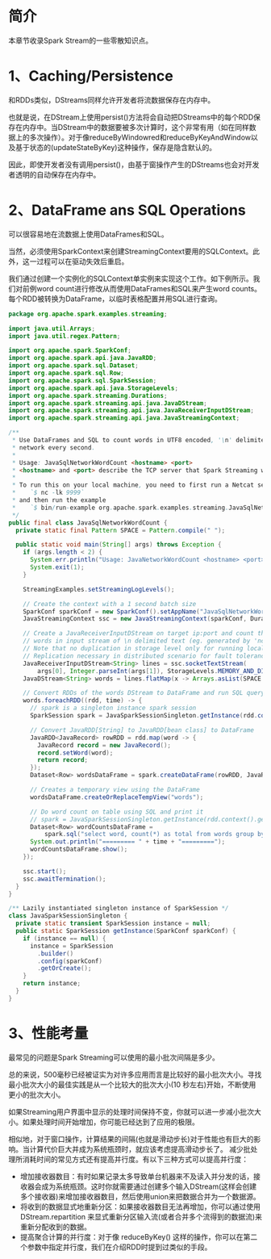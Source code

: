 # 简介
本章节收录Spark Stream的一些零散知识点。

# 1、Caching/Persistence
和RDDs类似，DStreams同样允许开发者将流数据保存在内存中。

也就是说，在DStream上使用persist()方法将会自动把DStreams中的每个RDD保存在内存中。当DStream中的数据要被多次计算时，这个非常有用（如在同样数据上的多次操作）。对于像reduceByWindowred和reduceByKeyAndWindow以及基于状态的(updateStateByKey)这种操作，保存是隐含默认的。

因此，即使开发者没有调用persist()，由基于窗操作产生的DStreams也会对开发者透明的自动保存在内存中。

# 2、DataFrame ans SQL Operations
可以很容易地在流数据上使用DataFrames和SQL。

当然，必须使用SparkContext来创建StreamingContext要用的SQLContext。此外，这一过程可以在驱动失效后重启。

我们通过创建一个实例化的SQLContext单实例来实现这个工作。如下例所示。我们对前例word count进行修改从而使用DataFrames和SQL来产生word counts。每个RDD被转换为DataFrame，以临时表格配置并用SQL进行查询。
```java
package org.apache.spark.examples.streaming;

import java.util.Arrays;
import java.util.regex.Pattern;

import org.apache.spark.SparkConf;
import org.apache.spark.api.java.JavaRDD;
import org.apache.spark.sql.Dataset;
import org.apache.spark.sql.Row;
import org.apache.spark.sql.SparkSession;
import org.apache.spark.api.java.StorageLevels;
import org.apache.spark.streaming.Durations;
import org.apache.spark.streaming.api.java.JavaDStream;
import org.apache.spark.streaming.api.java.JavaReceiverInputDStream;
import org.apache.spark.streaming.api.java.JavaStreamingContext;

/**
 * Use DataFrames and SQL to count words in UTF8 encoded, '\n' delimited text received from the
 * network every second.
 *
 * Usage: JavaSqlNetworkWordCount <hostname> <port>
 * <hostname> and <port> describe the TCP server that Spark Streaming would connect to receive data.
 *
 * To run this on your local machine, you need to first run a Netcat server
 *    `$ nc -lk 9999`
 * and then run the example
 *    `$ bin/run-example org.apache.spark.examples.streaming.JavaSqlNetworkWordCount localhost 9999`
 */
public final class JavaSqlNetworkWordCount {
  private static final Pattern SPACE = Pattern.compile(" ");

  public static void main(String[] args) throws Exception {
    if (args.length < 2) {
      System.err.println("Usage: JavaNetworkWordCount <hostname> <port>");
      System.exit(1);
    }

    StreamingExamples.setStreamingLogLevels();

    // Create the context with a 1 second batch size
    SparkConf sparkConf = new SparkConf().setAppName("JavaSqlNetworkWordCount");
    JavaStreamingContext ssc = new JavaStreamingContext(sparkConf, Durations.seconds(1));

    // Create a JavaReceiverInputDStream on target ip:port and count the
    // words in input stream of \n delimited text (eg. generated by 'nc')
    // Note that no duplication in storage level only for running locally.
    // Replication necessary in distributed scenario for fault tolerance.
    JavaReceiverInputDStream<String> lines = ssc.socketTextStream(
        args[0], Integer.parseInt(args[1]), StorageLevels.MEMORY_AND_DISK_SER);
    JavaDStream<String> words = lines.flatMap(x -> Arrays.asList(SPACE.split(x)).iterator());

    // Convert RDDs of the words DStream to DataFrame and run SQL query
    words.foreachRDD((rdd, time) -> {
      // spark is a singleton instance spark session
      SparkSession spark = JavaSparkSessionSingleton.getInstance(rdd.context().getConf());

      // Convert JavaRDD[String] to JavaRDD[bean class] to DataFrame
      JavaRDD<JavaRecord> rowRDD = rdd.map(word -> {
        JavaRecord record = new JavaRecord();
        record.setWord(word);
        return record;
      });
      Dataset<Row> wordsDataFrame = spark.createDataFrame(rowRDD, JavaRecord.class);

      // Creates a temporary view using the DataFrame
      wordsDataFrame.createOrReplaceTempView("words");

      // Do word count on table using SQL and print it
      // spark = JavaSparkSessionSingleton.getInstance(rdd.context().getConf());
      Dataset<Row> wordCountsDataFrame =
          spark.sql("select word, count(*) as total from words group by word");
      System.out.println("========= " + time + "=========");
      wordCountsDataFrame.show();
    });

    ssc.start();
    ssc.awaitTermination();
  }
}

/** Lazily instantiated singleton instance of SparkSession */
class JavaSparkSessionSingleton {
  private static transient SparkSession instance = null;
  public static SparkSession getInstance(SparkConf sparkConf) {
    if (instance == null) {
      instance = SparkSession
        .builder()
        .config(sparkConf)
        .getOrCreate();
    }
    return instance;
  }
}
```



# 3、性能考量
最常见的问题是Spark Streaming可以使用的最小批次间隔是多少。

总的来说，500毫秒已经被证实为对许多应用而言是比较好的最小批次大小。寻找最小批次大小的最佳实践是从一个比较大的批次大小(10 秒左右)开始，不断使用更小的批次大小。

如果Streaming用户界面中显示的处理时间保持不变，你就可以进一步减小批次大小。如果处理时间开始增加，你可能已经达到了应用的极限。 

相似地，对于窗口操作，计算结果的间隔(也就是滑动步长)对于性能也有巨大的影响。当计算代价巨大并成为系统瓶颈时，就应该考虑提高滑动步长了。 
减少批处理所消耗时间的常见方式还有提高并行度。有以下三种方式可以提高并行度：
* 增加接收器数目：有时如果记录太多导致单台机器来不及读入并分发的话，接收器会成为系统瓶颈。这时你就需要通过创建多个输入DStream(这样会创建多个接收器)来增加接收器数目，然后使用union来把数据合并为一个数据源。 
* 将收到的数据显式地重新分区：如果接收器数目无法再增加，你可以通过使用 DStream.repartition 来显式重新分区输入流(或者合并多个流得到的数据流)来重新分配收到的数据。 
* 提高聚合计算的并行度：对于像 reduceByKey() 这样的操作，你可以在第二个参数中指定并行度，我们在介绍RDD时提到过类似的手段。